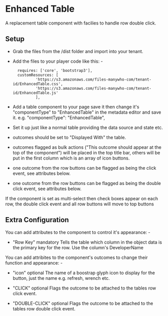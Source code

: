 # Enhanced Table

A replacement table component with facilies to handle row double click.


## Setup

- Grab the files from the /dist folder and import into your tenant.

- Add the files to your player code like this: -

        requires: ['core', 'bootstrap3'],
        customResources: [
                'https://s3.amazonaws.com/files-manywho-com/tenant-id/EnhancedTable.css',
                'https://s3.amazonaws.com/files-manywho-com/tenant-id/EnhancedTable.js'
                ],


- Add a table component to your page save it then change it's "componentType" to "EnhancedTable" in the metadata editor and save it.
e.g. 
            "componentType": "EnhancedTable",

- Set it up just like a normal table providing the data source and state etc.

- outcomes should be set to "Displayed With" the table.

- outcomes flagged as bulk actions ("This outcome should appear at the top of the component") will be placed in the top title bar, others will be put in the first column which is an array of icon buttons.

- one outcome from the row buttons can be flagged as being the click event, see attributes below.

- one outcome from the row buttons can be flagged as being the double click event, see attributes below.

If the component is set as multi-select then check boxes appear on each row, the double click event and all row buttons will move to top buttons


## Extra Configuration

You can add attributes to the component to control it's appearance: -

- "Row Key"     mandatory       Tells the table which column in the object data is the primary key for the row.  Use the column's DeveloperName


You can add attribites to the component's outcomes to change their function and appearance: -

- "icon"        optional        The name of a boostrap glyph icon to display for the button, just the name e.g. refresh, wrench etc.

- "CLICK"        optional        Flags the outcome to be attached to the tables row click event.

- "DOUBLE-CLICK"        optional        Flags the outcome to be attached to the tables row double click event.
